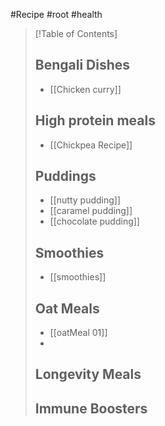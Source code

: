 #Recipe #root #health 

>[!Table of Contents]
>## Bengali Dishes
>- [[Chicken curry]]
>## High protein meals
>- [[Chickpea Recipe]]
>## Puddings
>- [[nutty pudding]] 
>- [[caramel pudding]]
>- [[chocolate pudding]]
>## Smoothies
>- [[smoothies]]
>## Oat Meals
>- [[oatMeal 01]]
>- 
>## Longevity Meals
>## Immune Boosters





